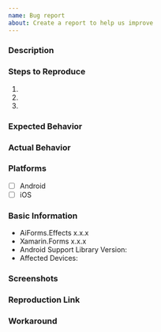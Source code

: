 ```yaml
---
name: Bug report
about: Create a report to help us improve
---
```


<!-- Bug report best practices: https://github.com/xamarin/Xamarin.Forms/wiki/Submitting-Issues -->

### Description

### Steps to Reproduce

1. 
2. 
3. 

### Expected Behavior

### Actual Behavior

### Platforms

- [ ] Android
- [ ] iOS

### Basic Information

- AiForms.Effects x.x.x
- Xamarin.Forms x.x.x
- Android Support Library Version: <!-- if applicable -->
- Affected Devices:

### Screenshots

<!-- If the issue is a visual issue, please include screenshots showing the problem if possible -->

### Reproduction Link

<!-- Please upload or provide a link to a reproduction case -->

### Workaround

<!-- Did you find any workaround for this issue? This can unblock other people while waiting for this issue to be resolved -->
